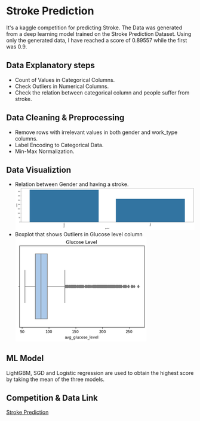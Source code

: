 # Stroke Prediction
It's a kaggle competition for predicting Stroke. The Data was generated from a deep learning model trained on the Stroke Prediction Dataset. Using only the generated data, I have reached a score of 0.89557 while the first was 0.9.

## Data Explanatory steps
- Count of Values in Categorical Columns.
- Check Outliers in Numerical Columns.
- Check the relation between categorical column and people suffer from stroke.

## Data Cleaning & Preprocessing
- Remove rows with irrelevant values in both gender and work_type columns.
- Label Encoding to Categorical Data.
- Min-Max Normalization.

## Data Visualiztion
- Relation between Gender and having a stroke.
![Stroke & Gender](images/gender_stroke.png)
- Boxplot that shows Outliers in Glucose level column
![Outliers of Glucose level](images/glucose_stroke.png)

## ML Model
LightGBM, SGD and Logistic regression are used to obtain the highest score by taking the mean of the three models.

## Competition & Data Link
[Stroke Prediction](https://www.kaggle.com/competitions/playground-series-s3e2/overview)
